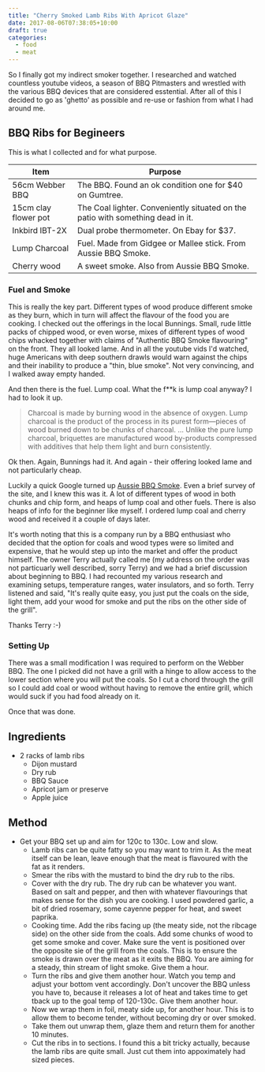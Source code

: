 ```yaml
---
title: "Cherry Smoked Lamb Ribs With Apricot Glaze"
date: 2017-08-06T07:38:05+10:00
draft: true
categories:
  - food
  - meat
---
```


So I finally got my indirect smoker together. I researched and watched countless youtube videos, a season of BBQ Pitmasters and wrestled with the various BBQ devices that are considered esstential. After all of this I decided to go as 'ghetto' as possible and re-use or fashion from what I had around me.

<!--more-->

## BBQ Ribs for Begineers

This is what I collected and for what purpose.

| Item         | Purpose  |
|--------------------------|---|
| 56cm Webber BBQ | The BBQ. Found an ok condition one for $40 on Gumtree. |
| 15cm clay flower pot | The Coal lighter. Conveniently situated on the patio with something dead in it.|
| Inkbird IBT-2X  | Dual probe thermometer. On Ebay for $37.   |
| Lump Charcoal | Fuel. Made from Gidgee or Mallee stick. From Aussie BBQ Smoke. |
| Cherry wood | A sweet smoke. Also from Aussie BBQ Smoke. |

### Fuel and Smoke

This is really the key part. Different types of wood produce different smoke as they burn, which in turn will affect the flavour of the food you are cooking. I checked out the offerings in the local Bunnings. Small, rude little packs of chipped wood, or even worse, mixes of different types of wood chips whacked together with claims of "Authentic BBQ Smoke flavouring" on the front. They all looked lame. And in all the youtube vids I'd watched, huge Americans with deep southern drawls would warn against the chips and their inability to produce a "thin, blue smoke". Not very convincing, and I walked away empty handed.

And then there is the fuel. Lump coal. What the f**k is lump coal anyway? I had to look it up.

> Charcoal is made by burning wood in the absence of oxygen. Lump charcoal is the product of the process in its purest form—pieces of wood burned down to be chunks of charcoal. ... Unlike the pure lump charcoal, briquettes are manufactured wood by-products compressed with additives that help them light and burn consistently.

Ok then. Again, Bunnings had it. And again - their offering looked lame and not particularly cheap.

Luckily a quick Google turned up [Aussie BBQ Smoke](https://www.aussiebbqsmoke.com/). Even a brief survey of the site, and I knew this was it. A lot of different types of wood in both chunks and chip form, and heaps of lump coal and other fuels. There is also heaps of info for the beginner like myself. I ordered lump coal and cherry wood and received it a couple of days later.

It's worth noting that this is a company run by a BBQ enthusiast who decided that the option for coals and wood types were so limited and expensive, that he would step up into the market and offer the product himself. The owner Terry actually called me (my address on the order was not particuarly well described, sorry Terry) and we had a brief discussion about beginning to BBQ. I had recounted my various research and examining setups, temperature ranges, water insulators, and so forth. Terry listened and said, "It's really quite easy, you just put the coals on the side, light them, add your wood for smoke and put the ribs on the other side of the grill".

Thanks Terry :-) 


### Setting Up

There was a small modification I was required to perform on the Webber BBQ. The one I picked did not have a grill with a hinge to allow access to the lower section where you will put the coals. So I cut a chord through the grill so I could add coal or wood without having to remove the entire grill, which would suck if you had food already on it.

Once that was done.

## Ingredients

- 2 racks of lamb ribs
  - Dijon mustard
  - Dry rub
  - BBQ Sauce
  - Apricot jam or preserve
  - Apple juice

## Method

- Get your BBQ set up and aim for 120c to 130c. Low and slow.
  - Lamb ribs can be quite fatty so you may want to trim it. As the meat itself can be lean, leave enough that the meat is flavoured with the fat as it renders.
  - Smear the ribs with the mustard to bind the dry rub to the ribs.
  - Cover with the dry rub. The dry rub can be whatever you want. Based on salt and pepper, and then with whatever flavourings that makes sense for the dish you are cooking. I used powdered garlic, a bit of dried rosemary, some cayenne pepper for heat, and sweet paprika.
  - Cooking time. Add the ribs facing up (the meaty side, not the ribcage side) on the other side from the coals. Add some chunks of wood to get some smoke and cover. Make sure the vent is positioned over the opposite sie of the grill from the coals. This is to ensure the smoke is drawn over the meat as it exits the BBQ. You are aiming for a steady, thin stream of light smoke. Give them a hour.
  - Turn the ribs and give them another hour. Watch you temp and adjust your bottom vent accordingly. Don't uncover the BBQ unless you have to, because it releases a lot of heat and takes time to get tback up to the goal temp of 120-130c. Give them another hour.
  - Now we wrap them in foil, meaty side up, for another hour. This is to allow them to become tender, without becoming dry or over smoked.
  - Take them out unwrap them, glaze them and return them for another 10 minutes.
  - Cut the ribs in to sections. I found this a bit tricky actually, because the lamb ribs are quite small. Just cut them into appoximately had sized pieces.
